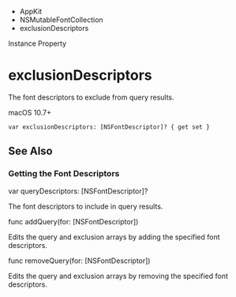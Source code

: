 

- AppKit
- NSMutableFontCollection
-  exclusionDescriptors 

Instance Property

# exclusionDescriptors

The font descriptors to exclude from query results.

macOS 10.7+

``` source
var exclusionDescriptors: [NSFontDescriptor]? { get set }
```

## See Also

### Getting the Font Descriptors

var queryDescriptors: [NSFontDescriptor]?

The font descriptors to include in query results.

func addQuery(for: [NSFontDescriptor])

Edits the query and exclusion arrays by adding the specified font descriptors.

func removeQuery(for: [NSFontDescriptor])

Edits the query and exclusion arrays by removing the specified font descriptors.

